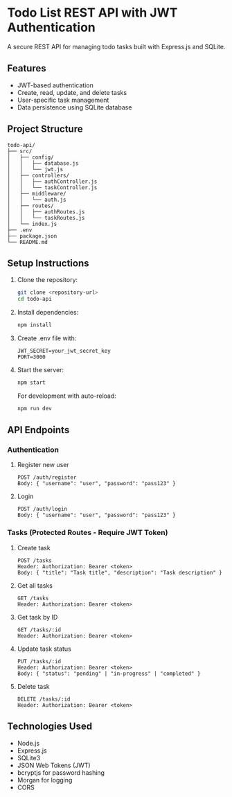# Todo List REST API with JWT Authentication

A secure REST API for managing todo tasks built with Express.js and SQLite.

## Features

- JWT-based authentication
- Create, read, update, and delete tasks
- User-specific task management
- Data persistence using SQLite database

## Project Structure

```
todo-api/
├── src/
│   ├── config/
│   │   ├── database.js
│   │   └── jwt.js
│   ├── controllers/
│   │   ├── authController.js
│   │   └── taskController.js
│   ├── middleware/
│   │   └── auth.js
│   ├── routes/
│   │   ├── authRoutes.js
│   │   └── taskRoutes.js
│   └── index.js
├── .env
├── package.json
└── README.md
```

## Setup Instructions

1. Clone the repository:
   ```bash
   git clone <repository-url>
   cd todo-api
   ```

2. Install dependencies:
   ```bash
   npm install
   ```

3. Create .env file with:
   ```
   JWT_SECRET=your_jwt_secret_key
   PORT=3000
   ```

4. Start the server:
   ```bash
   npm start
   ```
   For development with auto-reload:
   ```bash
   npm run dev
   ```

## API Endpoints

### Authentication

1. Register new user
   ```
   POST /auth/register
   Body: { "username": "user", "password": "pass123" }
   ```

2. Login
   ```
   POST /auth/login
   Body: { "username": "user", "password": "pass123" }
   ```

### Tasks (Protected Routes - Require JWT Token)

1. Create task
   ```
   POST /tasks
   Header: Authorization: Bearer <token>
   Body: { "title": "Task title", "description": "Task description" }
   ```

2. Get all tasks
   ```
   GET /tasks
   Header: Authorization: Bearer <token>
   ```

3. Get task by ID
   ```
   GET /tasks/:id
   Header: Authorization: Bearer <token>
   ```

4. Update task status
   ```
   PUT /tasks/:id
   Header: Authorization: Bearer <token>
   Body: { "status": "pending" | "in-progress" | "completed" }
   ```

5. Delete task
   ```
   DELETE /tasks/:id
   Header: Authorization: Bearer <token>
   ```

## Technologies Used

- Node.js
- Express.js
- SQLite3
- JSON Web Tokens (JWT)
- bcryptjs for password hashing
- Morgan for logging
- CORS
